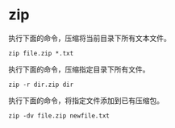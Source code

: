 # zip

执行下面的命令，压缩将当前目录下所有文本文件。

```
zip file.zip *.txt
```

执行下面的命令，压缩指定目录下所有文件。

```
zip -r dir.zip dir
```

执行下面的命令，将指定文件添加到已有压缩包。

```
zip -dv file.zip newfile.txt
```

